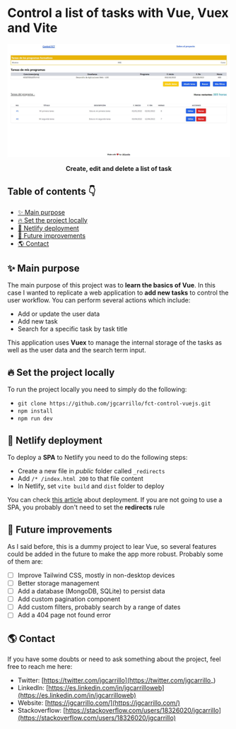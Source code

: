 # Control a list of tasks with Vue, Vuex and Vite

![image](docs/cover.JPG)

<div align="center">
    <b>Create, edit and delete a list of task</b>
</div>

## Table of contents 👇

- [✨ Main purpose](#-main-purpose)
- [🔥 Set the project locally](#-set-the-project-locally)
- [🚀 Netlify deployment](#-netlify-deployment)
- [🎢 Future improvements](#-future-improvements)
- [🌎 Contact](#-contact)

## ✨ Main purpose

The main purpose of this project was to **learn the basics of Vue**. In this case I wanted to replicate a web application to **add new tasks** to control the user workflow. You can perform several actions which include:

- Add or update the user data
- Add new task
- Search for a specific task by task title

This application uses **Vuex** to manage the internal storage of the tasks as well as the user data and the search term input.

## 🔥 Set the project locally

To run the project locally you need to simply do the following:

- `git clone https://github.com/jgcarrillo/fct-control-vuejs.git`
- `npm install`
- `npm run dev`

## 🚀 Netlify deployment

To deploy a **SPA** to Netlify you need to do the following steps:

- Create a new file in _public_ folder called `_redirects`
- Add `/* /index.html 200` to that file content
- In Netlify, set `vite build` and `dist` folder to deploy

You can check [this article](https://www.netlify.com/blog/how-to-deploy-vue-3-and-vite-app-in-5-minutes/) about deployment. If you are not going to use a SPA, you probably don't need to set the **redirects** rule

## 🎢 Future improvements

As I said before, this is a dummy project to lear Vue, so several features could be added in the future to make the app more robust. Probably some of them are:

- [ ] Improve Tailwind CSS, mostly in non-desktop devices
- [ ] Better storage management
- [ ] Add a database (MongoDB, SQLite) to persist data
- [ ] Add custom pagination component
- [ ] Add custom filters, probably search by a range of dates
- [ ] Add a 404 page not found error

## 🌎 Contact

If you have some doubts or need to ask something about the project, feel free to reach me here:

- Twitter: [https://twitter.com/jgcarrillo](https://twitter.com/jgcarrillo_)
- LinkedIn: [https://es.linkedin.com/in/jgcarrilloweb](https://es.linkedin.com/in/jgcarrilloweb)
- Website: [https://jgcarrillo.com/](https://jgcarrillo.com/)
- Stackoverflow: [https://stackoverflow.com/users/18326020/jgcarrillo](https://stackoverflow.com/users/18326020/jgcarrillo)
